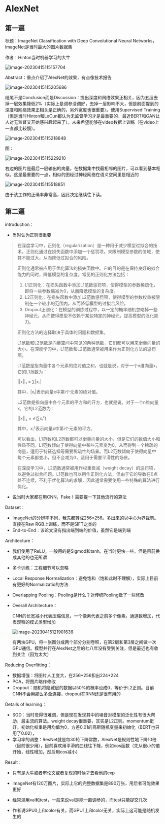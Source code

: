 # AlexNet

## 第一遍

标题：ImageNet Classification with Deep Convolutional Neural Networks，ImageNet是当时最大的图片数据集

作者：Hinton当时机器学习的大牛

![image-20230415115157704](2-AlexNet.assets/image-20230415115157704.png)

Abstract：重点介绍了AlexNet的效果，有点像技术报告

![image-20230415115205686](2-AlexNet.assets/image-20230415115205686.png)

结尾不是Conclusion而是Discussion：提出深度和网络效果正相关，因为五层去掉一层效果降低2%（实际上是调参没调好，去掉一层影响不大，但是前面提到的深度和网络效果正相关是正确的，另外宽度也很重要）。使用Supervised Training（但是当时Hinton和LeCun都认为无监督学习才是最重要的，最近BERT和GAN让人对无监督又开始感兴趣起来了）。未来希望能够在video数据上训练（在video上一直都比较慢）。

![image-20230415115218848](2-AlexNet.assets/image-20230415115218848.png)

图：

![image-20230415115229210](2-AlexNet.assets/image-20230415115229210.png)

右边的图片是最后一层输出的向量，在数据集中找最相邻的图片，可以看到基本相似。这是最重要的一点，相似的图经过神经网络在语义空间里是相近的

![image-20230415115518851](2-AlexNet.assets/image-20230415115518851.png)

由于该工作的正确率非常高，因此决定继续往下读。

## 第二遍

introduction：

- 当时认为正则很重要

> 在深度学习中，正则化（regularization）是一种用于减少模型过拟合的技术。正则化通过在损失函数中添加一个惩罚项，来限制模型参数的值域，使其不能过大，从而降低过拟合的风险。
>
> 正则化通常被应用于优化算法的损失函数中。它的目的是在保持良好的拟合能力的同时，降低模型的复杂度。常见的正则化方法包括：
>
> 1. L1正则化：在损失函数中添加L1范数惩罚项，使得模型的参数稀疏化，即将一些参数缩减为0，从而降低模型的复杂度。
> 2. L2正则化：在损失函数中添加L2范数惩罚项，使得模型的参数权重被限制在一个较小的范围内，从而降低模型的过拟合风险。
> 3. Dropout正则化：在模型的训练过程中，以一定的概率随机忽略掉一些神经元，从而使得模型不依赖于某些特定的神经元，提高模型的泛化能力。
>
> 正则化方法的选择取决于具体的问题和数据集。
>
> L1范数和L2范数是向量空间中常见的两种范数，它们都可以用来衡量向量的大小。在深度学习中，L1范数和L2范数通常被用来作为正则化方法的惩罚项。
>
> L1范数是指向量中各个元素的绝对值之和，也就是说，对于一个n维向量x，它的L1范数为：
>
> ||x||₁ = ∑|xᵢ|
>
> 其中，|xᵢ|表示向量x中第i个元素的绝对值。
>
> L2范数是指向量中各个元素的平方和的开方，也就是说，对于一个n维向量x，它的L2范数为：
>
> ||x||₂ = √(∑xᵢ²)
>
> 其中，xᵢ²表示向量x中第i个元素的平方。
>
> 可以看出，L1范数和L2范数都可以衡量向量的大小，但是它们的数值大小和性质不同。L1范数倾向于使得向量中某些元素变为0，从而得到一个稀疏的向量，适用于特征选择等需要稀疏性的场景。而L2范数倾向于使得向量中每个元素都变小，但不会减为0，适用于需要平滑性的场景。
>
> 在深度学习中，L2范数通常被用作权重衰减（weight decay）的惩罚项，以避免过拟合问题。L1范数也可以用作正则化方法，但由于它的导数在0点处不连续，不利于优化算法的求解，因此通常需要使用一些特殊的算法进行优化。

- 说当时大家都在用CNN，Fake！需要提一下其他流行的算法

Dataset：

- ImageNet的分辨率不同，我先都转成256\*256。多出来的以中心为界裁剪。直接在Raw RGB上训练，而不是SIFT之类的
- End-to-End：该论文没有指出端到端的价值，虽然它是端到端

Architecture：

- 我们使用了ReLU，一般用的是Sigmod和tanh。在当时更快一些，但是目前换成其他的也无所谓

- 多卡训练：工程细节可以忽略

- Local Response Normalization：避免饱和（饱和此时不理解），实际上目前有更好的Normalizatio的方法

- Overlapping Pooling：Pooling是什么？对传统Pooling做了一些修改

- Overall Architecture：

  CNN的长宽减小代表压缩信息，一个像素代表之前多个像素。通道数增加，代表观察的模式类型增加

  ![image-20230415121901636](2-AlexNet.assets/image-20230415121901636.png)

  有两块GPU，将一张图分成两个部分分别卷积，在第2层和第3层之间做一次GPU通信。模型并行在AlexNet之后的七八年没有受到关注，但是最近也有收到关注（因为太大）

Reducing Overfitting：

- 数据增强：将图片人工变大，在256\*256扣出224\*224
- PCA，将图片略作修改
- Dropout：随机将隐藏层的数据以50%的概率设成0，等价于L2正则。目前CNN不会用那么多全连接，dropout在RNN还是很有用的

Details of learning：

- SGD：当时觉得很难调，但是现在发现其中的噪音对模型的泛化性有很大帮助，最主流的算法。weight decay很重要，其实是L2正则。momentum挺好。初始化权重是用均值为0，方差0.01的高斯随机变量来初始化（BERT也只用了0.02），
- 学习率的调整：ResNet就是每30轮下降常数，AlexNet是规则性地下降10倍（目前很少用），目前喜欢用平滑的曲线往下降，例如cos函数（先从很小的值开始，线性增加，然后用cos减小）

Result：

- 只有是大牛或者审论文或者复现的时候才去看他的exp
- ImageNet有120万图片，实际上它的完整数据集是890万张，用后者可能效果更好
- 经常混用val和test，一般来说val是能一直调参的，而test只能提交几次

- 作者说GPU0上和color有关，而GPU1上和color无关，实际上这可能是随机发生的